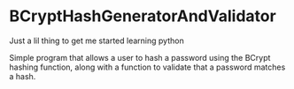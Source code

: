 # BCryptHashGeneratorAndValidator
Just a lil thing to get me started learning python

Simple program that allows a user to hash a password using the BCrypt hashing function, along with a function to validate that a password matches a hash.
